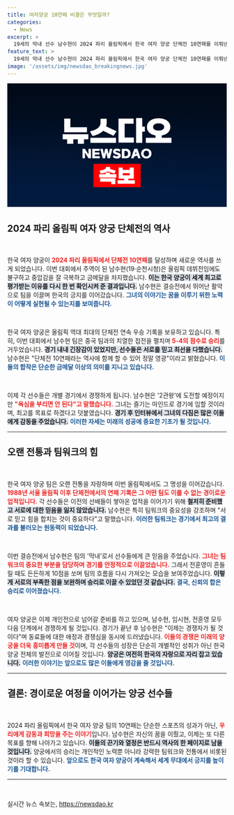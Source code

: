 ```yaml
---
title: 여자양궁 10연패 비결은 무엇일까?
categories:
  - News
excerpt: >
  19세의 막내 선수 남수현이 2024 파리 올림픽에서 한국 여자 양궁 단체전 10연패를 이뤄낸 감동의 순간! 자신감과 팀워크로 성취한 금메달 뒤에는 배우고 꿈꿨던 올림픽 무대의 진짜 감격이 담겨 있다. 클릭해서 이 역사적인 순간을 만나보세요!
feature_text: >
  19세의 막내 선수 남수현이 2024 파리 올림픽에서 한국 여자 양궁 단체전 10연패를 이뤄낸 감동의 순간! 자신감과 팀워크로 성취한 금메달 뒤에는 배우고 꿈꿨던 올림픽 무대의 진짜 감격이 담겨 있다. 클릭해서 이 역사적인 순간을 만나보세요!
image: '/assets/img/newsdao_breakingnews.jpg'
---
```


<p><img src="/assets/img/newsdao_breakingnews.jpg" alt="ontimetimes 속보" /></p>

<h2 data-ke-size="size26">2024 파리 올림픽 여자 양궁 단체전의 역사</h2>

<p data-ke-size="size16">&nbsp;</p>

<p>한국 여자 양궁이 <b><span style="color: #ee2323;">2024 파리 올림픽에서 단체전 10연패</span></b>를 달성하며 새로운 역사를 쓰게 되었습니다. 이번 대회에서 주역이 된 남수현(19·순천시청)은 올림픽 데뷔전임에도 불구하고 중압감을 잘 극복하고 금메달을 차지했습니다. <b><span style="background-color: #21538527;">이는 한국 양궁이 세계 최고로 평가받는 이유를 다시 한 번 확인시켜 준 결과입니다.</span></b> 남수현은 결승전에서 뛰어난 활약으로 팀을 이끌며 한국의 긍지를 이어갔습니다. <b><span style="color: #1a5490;">그녀의 이야기는 꿈을 이루기 위한 노력이 어떻게 실현될 수 있는지를 보여줍니다.</span></b></p>

<p data-ke-size="size16">&nbsp;</p>

<p>한국 여자 양궁은 올림픽 역대 최대의 단체전 연속 우승 기록을 보유하고 있습니다. 특히, 이번 대회에서 남수현 팀은 중국 팀과의 치열한 접전을 펼치며 <b><span style="color: #ee2323;">5-4의 점수로 승리</span></b>를 거두었습니다. <b><span style="background-color: #21538527;">경기 내내 긴장감이 있었지만, 선수들은 서로를 믿고 최선을 다했습니다.</span></b> 남수현은 "단체전 10연패라는 역사에 함께 할 수 있어 정말 영광"이라고 밝혔습니다. <b><span style="color: #1a5490;">이들의 합작은 단순한 금메달 이상의 의미를 지니고 있습니다.</span></b></p>

<p data-ke-size="size16">&nbsp;</p>

<p>이제 각 선수들은 개별 경기에서 경쟁하게 됩니다. 남수현은 '2관왕'에 도전할 예정이지만 <b><span style="color: #ee2323;">"욕심을 부리면 안 된다"고 말했습니다.</span></b> 그녀는 즐기는 마인드로 경기에 임할 것이라며, 최고를 목표로 하겠다고 덧붙였습니다. <b><span style="background-color: #21538527;">경기 후 인터뷰에서 그녀의 다짐은 많은 이들에게 감동을 주었습니다.</span></b> <b><span style="color: #1a5490;">이러한 자세는 미래의 성공에 중요한 기초가 될 것입니다.</span></b></p>

<hr />

<h2 data-ke-size="size26">오랜 전통과 팀워크의 힘</h2>

<p data-ke-size="size16">&nbsp;</p>

<p>한국 여자 양궁 팀은 오랜 전통을 자랑하며 이번 올림픽에서도 그 명성을 이어갔습니다. <b><span style="color: #ee2323;">1988년 서울 올림픽 이후 단체전에서의 연패 기록은 그 어떤 팀도 이룰 수 없는 경이로운 업적입니다.</span></b> 각 선수들은 이전의 선배들이 쌓아온 업적을 이어가기 위해 <b><span style="background-color: #21538527;">철저히 준비했고 서로에 대한 믿음을 잃지 않았습니다.</span></b> 남수현은 특히 팀워크의 중요성을 강조하며 "서로 믿고 힘을 합치는 것이 중요하다"고 말했습니다. <b><span style="color: #1a5490;">이러한 팀워크는 경기에서 최고의 결과를 불러오는 원동력이 되었습니다.</span></b></p>

<p data-ke-size="size16">&nbsp;</p>

<p>이번 결승전에서 남수현은 팀의 '막내'로서 선수들에게 큰 믿음을 주었습니다. <b><span style="color: #ee2323;">그녀는 팀워크의 중요한 부분을 담당하며 경기를 안정적으로 이끌었습니다.</span></b> 그래서 전훈영이 흔들릴 때도 든든하게 10점을 쏘며 팀의 흐름을 다시 가져오는 모습을 보여주었습니다. <b><span style="background-color: #21538527;">이렇게 서로의 부족한 점을 보완하며 승리로 이끌 수 있었던 것 같습니다.</span></b> <b><span style="color: #1a5490;">결국, 신뢰의 합은 승리로 이어졌습니다.</span></b></p>

<p data-ke-size="size16">&nbsp;</p>

<p>여자 양궁은 이제 개인전으로 넘어갈 준비를 하고 있으며, 남수현, 임시현, 전훈영 모두 다음 단계에서 경쟁하게 될 것입니다. 경기가 끝난 후 남수현은 "이제는 경쟁자가 될 것이다"며 동료들에 대한 애정과 경쟁심을 동시에 드러냈습니다. <b><span style="color: #ee2323;">이들의 경쟁은 미래의 양궁을 더욱 흥미롭게 만들 것</span></b>이며, 각 선수들의 성장은 단순히 개별적인 성취가 아닌 한국 양궁 전체의 발전으로 이어질 것입니다. <b><span style="background-color: #21538527;">양궁은 여전히 한국의 자랑으로 자리 잡고 있습니다.</span></b> <b><span style="color: #1a5490;">이러한 이야기는 앞으로도 많은 이들에게 영감을 줄 것입니다.</span></b></p>

<hr />

<h2 data-ke-size="size26">결론: 경이로운 여정을 이어가는 양궁 선수들</h2>

<p data-ke-size="size16">&nbsp;</p>

<p>2024 파리 올림픽에서 한국 여자 양궁 팀의 10연패는 단순한 스포츠의 성과가 아닌, <b><span style="color: #ee2323;">우리에게 감동과 희망을 주는 이야기</span></b>입니다. 남수현은 자신의 꿈을 이뤘고, 이제는 또 다른 목표를 향해 나아가고 있습니다. <b><span style="background-color: #21538527;">이들의 끈기와 열정은 반드시 역사의 한 페이지로 남을 것입니다.</span></b> 양궁에서의 승리는 개인적인 노력뿐 아니라 강력한 팀워크와 전통에서 비롯된 것이라 할 수 있습니다. <b><span style="color: #1a5490;">앞으로도 한국 여자 양궁이 계속해서 세계 무대에서 긍지를 높이기를 기대합니다.</span></b></p>

<hr />

<p data-ke-size="size16">&nbsp;</p>
실시간 뉴스 속보는, <a href="https://newsdao.kr" rel="dofollow">https://newsdao.kr</a>


